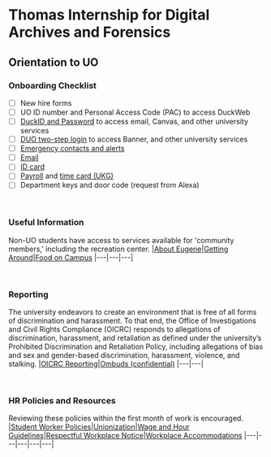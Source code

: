 # Thomas Internship for Digital Archives and Forensics

## Orientation to UO

### Onboarding Checklist
- [ ] New hire forms
- [ ] UO ID number and Personal Access Code (PAC) to access DuckWeb
- [ ] [DuckID and Password](https://service.uoregon.edu/TDClient/2030/Portal/KB/ArticleDet?ID=33250) to access email, Canvas, and other university services
- [ ] [DUO two-step login](https://service.uoregon.edu/TDClient/2030/Portal/KB/ArticleDet?ID=89166) to access Banner, and other university services
- [ ] [Emergency contacts and alerts](https://safety.uoregon.edu/uo-alerts)
- [ ] [Email](https://service.uoregon.edu/TDClient/2030/Portal/KB/ArticleDet?ID=30852)
- [ ] [ID card](https://service.uoregon.edu/TDClient/2030/Portal/KB/ArticleDet?ID=30852)
- [ ] [Payroll](https://ba.uoregon.edu/payroll/payroll-information-for-employees) and [time card (UKG)](https://ba.uoregon.edu/ukg-ready-time-attendance)
- [ ] Department keys and door code (request from Alexa)

<br>

### Useful Information
Non-UO students have access to services available for 'community members,' including the recreation center.
|[About Eugene](https://around.uoregon.edu/eugene)|[Getting Around](https://studentlife.uoregon.edu/gettingaround)|[Food on Campus](https://emu.uoregon.edu/food)
|---|---|---|

<br>

### Reporting
The university endeavors to create an environment that is free of all forms of discrimination and harassment. To that end, the Office of Investigations and Civil Rights Compliance (OICRC) responds to allegations of discrimination, harassment, and retaliation as defined under the university’s Prohibited Discrimination and Retaliation Policy, including allegations of bias and sex and gender-based discrimination, harassment, violence, and stalking.
|[OICRC Reporting](https://investigations.uoregon.edu/reporting)|[Ombuds (confidential)](https://ombuds.uoregon.edu/)
|---|---|

<br>

### HR Policies and Resources
Reviewing these policies within the first month of work is encouraged.
|[Student Worker Policies](https://hr.uoregon.edu/policies-and-procedures-student-workers)|[Unionization](https://hr.uoregon.edu/uo-student-workers)|[Wage and Hour Guidelines](https://hr.uoregon.edu/wage-and-hour-laws-and-guidelines)|[Respectful Workplace Notice](https://hr.uoregon.edu/respectful-workplace-notice)|[Workplace Accommodations](https://hr.uoregon.edu/workplace-accommodations)
|---|---|---|---|---|
